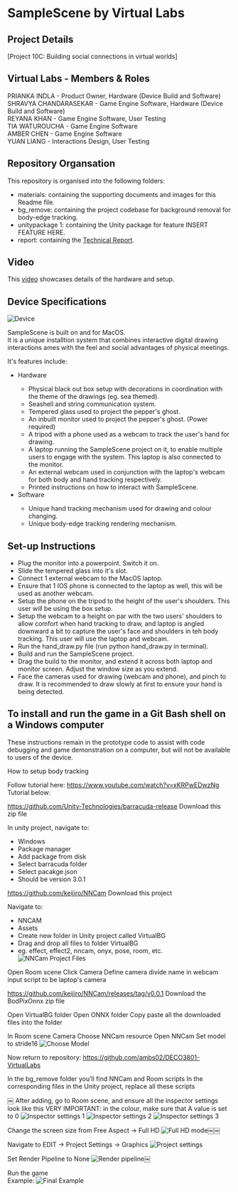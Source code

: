 # SampleScene by Virtual Labs

## Project Details  

[Project 10C: Building social connections in virtual worlds]

## Virtual Labs - Members & Roles  

<p>PRIANKA INDLA - Product Owner, Hardware (Device Build and Software)<br>
SHRAVYA CHANDARASEKAR - Game Engine Software, Hardware (Device Build and Software)<br>
REYANA KHAN - Game Engine Software, User Testing<br>
TIA WATUROUCHA - Game Engine Software<br>
AMBER CHEN - Game Engine Software<br>
YUAN LIANG - Interactions Design, User Testing</p>

## Repository Organsation 

This repository is organised into the following folders: 
- materials: containing the supporting documents and images for this Readme file.<br>
- bg_remove:  containing the project codebase for background removal for body-edge tracking.<br>
- unitypackage 1:  containing the Unity package for feature INSERT FEATURE HERE.<br>
- report: containing the [Technical Report](report/Technical%20Report.pdf).<br>

## Video

This [video](https://drive.google.com/file/d/1xVoj_Eiwpj51UO0Rtrk1rOHaiAB83Vxe/view?usp=sharing) showcases details of the hardware and setup.<br> 

## Device Specifications

![Device](materials/Device.jpg)

<p>SampleScene is built on and for MacOS.<br> It is a unique installtion system that combines interactive digital drawing interactions ames with the feel and social advantages of physical meetings.</p>


<p>It's features include: </p>
<ul>
<li>Hardware</li>
<ul>
<li>Physical black out box setup with decorations in coordination with the theme of the drawings (eg. sea themed).</li>
<li>Seashell and string communication system.</li>
<li>Tempered glass used to project the pepper's ghost.</li>
<li>An inbuilt monitor used to project the pepper's ghost. (Power required)</li>
<li>A tripod with a phone used as a webcam to track the user's hand for drawing.</li>
<li>A laptop running the SampleScene project on it, to enable multiple users to engage with the system. This laptop is also connected to the monitor.</li>
<li>An external webcam used in conjunction with the laptop's webcam for both body and hand tracking respectively.</li>
<li>Printed instructions on how to interact with SampleScene.</li>
</ul>
<li>Software</li>
<ul>
<li>Unique hand tracking mechanism used for drawing and colour changing.</li>
<li>Unique body-edge tracking rendering mechanism.</li>
</ul> 
</ul>


## Set-up Instructions

- Plug the monitor into a powerpoint. Switch it on. 
- Slide the tempered glass into it's slot.
- Connect 1 external webcam to the MacOS laptop.
- Ensure that 1 IOS phone is connected to the laptop as well, this will be used as another webcam.
- Setup the phone on the tripod to the height of the user's shoulders. This user will be using the box setup. 
- Setup the webcam to a height on par with the two users' shoulders to allow comfort when hand tracking to draw, and laptop is angled downward a bit to capture the user's face and shoulders in teh body tracking. This user will use the laptop and webcam.
- Run the hand_draw.py file (run python hand_draw.py in terminal).
- Build and run the SampleScene project.
- Drag the build to the monitor, and extend it across both laptop and monitor screen. Adjust the window size as you extend.
- Face the cameras used for drawing (webcam and phone), and pinch to draw. It is recommended to draw slowly at first to ensure your hand is being detected. 

## To install and run the game in a Git Bash shell on a Windows computer
<p>These instructions remain in the prototype code to assist with code debugging and game demonstration on a computer, but will not be available to users of the device.</p>
How to setup body tracking 

Follow tutorial here: https://www.youtube.com/watch?v=xKRPwEDwzNg
Tutorial below:

https://github.com/Unity-Technologies/barracuda-release
Download this zip file 

In unity project, navigate to: 
* Windows 
* Package manager
* Add package from disk 
* Select barracuda folder
* Select pacakge.json
* Should be version 3.0.1



https://github.com/keijiro/NNCam
Download this project 

Navigate to:
* NNCAM
* Assets
* Create new folder in Unity project called VirtualBG
* Drag and drop all files to folder VirtualBG
* eg. effect, effect2, nncam, onyx, pose, room, etc. 
![NNCam Project Files](materials/NNCam_project_files.png)


Open Room scene 
Click Camera
Define camera divide name in webcam input script to be laptop's camera



https://github.com/keijiro/NNCam/releases/tag/v0.0.1
Download the BodPixOnnx zip file


Open VirtualBG folder 
Open ONNX folder
Copy paste all the downloaded files into the folder

In Room scene Camera
Choose NNCam resource
Open NNCam
Set model to stride16
![Choose Model](materials_images/Choose_model.png)




Now return to repository:
https://github.com/ambs02/DECO3801-VirtualLabs

In the bg_remove folder you’ll find NNCam and Room scripts
In the corresponding files in the Unity project, replace all these scripts


￼
After adding, go to Room scene, and ensure all the inspector settings look like this
VERY IMPORTANT: in the colour, make sure that A value is set to 0
![Inspector settings 1](materials/Inspector_settings_1.png)
![Inspector settings 2](materials/Inspector_settings_2.png)
![Inspector settings 3](materials/Inspector_settings_3.png)


Change the screen size from Free Aspect -> Full HD
![Full HD mode](materials/Full_hd.png)￼￼


Navigate to EDIT -> Project Settings -> Graphics
![Project settings](materials/Project_settings.png)

Set Render Pipeline to None
![Render pipeline](materials/Render_pipeline.png)￼


Run the game  
Example:
![Final Example](materials/Final.png)



